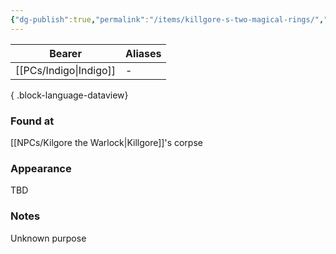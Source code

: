 ```yaml
---
{"dg-publish":true,"permalink":"/items/killgore-s-two-magical-rings/","tags":["item"],"dgShowBacklinks":true,"dgShowLocalGraph":true,"noteIcon":"item","created":"2024-01-06T01:05:55.311+01:00","updated":"2024-01-19T00:16:32.701+01:00"}
---
```


| Bearer             | Aliases |
| ------------------ | ------- |
| [[PCs/Indigo\|Indigo]] | \-      |

{ .block-language-dataview}
### Found at
[[NPCs/Kilgore the Warlock\|Killgore]]'s corpse
### Appearance
TBD
### Notes
Unknown purpose 